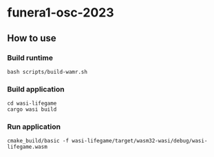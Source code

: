 # funera1-osc-2023


## How to use
### Build runtime
```
bash scripts/build-wamr.sh
```

### Build application
```
cd wasi-lifegame
cargo wasi build
```

### Run application
```
cmake_build/basic -f wasi-lifegame/target/wasm32-wasi/debug/wasi-lifegame.wasm
```
